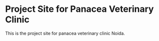 # Project Site for Panacea Veterinary Clinic
This is the project site for panacea veterinary clinic Noida.
